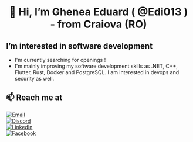 
<h1 style="text-align: center;">👋 Hi, I’m Ghenea Eduard ( @Edi013 ) - from Craiova (RO)</h1>

## I’m interested in software development
 - I'm currently searching for openings !
 - I'm mainly improving my software development skills as .NET, C++, Flutter, Rust,  Docker and PostgreSQL. I am interested in devops and security as well.

## 📫 Reach me at
[![Email](https://img.shields.io/badge/Email-ghenea.eduard02%40gmail.com-blue)](ghenea.eduard02@gmail.com)  
[![Discord](https://img.shields.io/badge/Discord-EdiTu%231934-7289DA)](https://discord.com/users/EdiTu#1934)  
[![LinkedIn](https://img.shields.io/badge/LinkedIn-Eduard%20Ghenea-0077B5?style=flat&logo=linkedin)](https://www.linkedin.com/in/eduard-ghenea-a88675238/)  
[![Facebook](https://img.shields.io/badge/Facebook-Ghenea%20Eduard-1877F2?style=flat&logo=facebook)](https://www.facebook.com/Ghenea.Eduard)  
